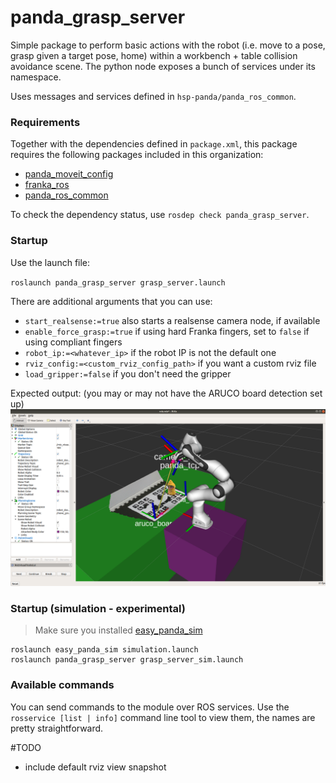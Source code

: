 # panda_grasp_server

Simple package to perform basic actions with the robot (i.e. move to a pose, grasp given a target pose, home) within a workbench + table collision avoidance scene. The python node exposes a bunch of services under its namespace.

Uses messages and services defined in `hsp-panda/panda_ros_common`.

### Requirements

Together with the dependencies defined in `package.xml`, this package requires the following packages included in this organization:

- [panda_moveit_config](https://github.com/hsp-panda/panda_moveit_config)
- [franka_ros](https://github.com/hsp-panda/franka_ros)
- [panda_ros_common](https://github.com/hsp-panda/panda_ros_common)

To check the dependency status, use `rosdep check panda_grasp_server`.

### Startup

Use the launch file:

`roslaunch panda_grasp_server grasp_server.launch`

There are additional arguments that you can use:

- `start_realsense:=true` also starts a realsense camera node, if available
- `enable_force_grasp:=true` if using hard Franka fingers, set to `false` if using compliant fingers
- `robot_ip:=<whatever_ip>` if the robot IP is not the default one
- `rviz_config:=<custom_rviz_config_path>` if you want a custom rviz file
- `load_gripper:=false` if you don't need the gripper

Expected output: (you may or may not have the ARUCO board detection set up)
![IMAGE](assets/home.png)

### Startup (simulation - experimental)

> Make sure you installed [easy_panda_sim](https://github.com/hsp-panda/easy_panda_sim)
```
roslaunch easy_panda_sim simulation.launch
roslaunch panda_grasp_server grasp_server_sim.launch
```

### Available commands

You can send commands to the module over ROS services. Use the `rosservice [list | info]` command line tool to view them, the names are pretty straightforward. 

#TODO 
- include default rviz view snapshot
